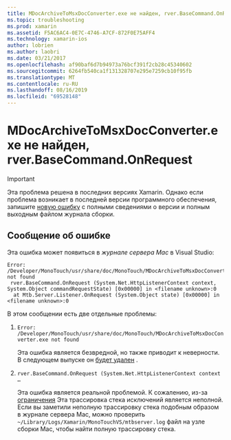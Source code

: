 ```yaml
---
title: MDocArchiveToMsxDocConverter.exe не найден, rver.BaseCommand.OnRequest
ms.topic: troubleshooting
ms.prod: xamarin
ms.assetid: F5AC6AC4-0E7C-4746-A7CF-872F0E75AFF4
ms.technology: xamarin-ios
author: lobrien
ms.author: laobri
ms.date: 03/21/2017
ms.openlocfilehash: af90baf6d7b94973a76bcf391f2cb28c45340602
ms.sourcegitcommit: 6264fb540ca1f131328707e295e7259cb10f95fb
ms.translationtype: MT
ms.contentlocale: ru-RU
ms.lasthandoff: 08/16/2019
ms.locfileid: "69528148"
---
```

# <a name="mdocarchivetomsxdocconverterexe-not-found-rverbasecommandonrequest"></a>MDocArchiveToMsxDocConverter.exe не найден, rver.BaseCommand.OnRequest

> [!IMPORTANT]
> Эта проблема решена в последних версиях Xamarin. Однако если проблема возникает в последней версии программного обеспечения, запишите [новую ошибку](~/cross-platform/troubleshooting/questions/howto-file-bug.md) с полными сведениями о версии и полным выходным файлом журнала сборки.


## <a name="error-message"></a>Сообщение об ошибке

Эта ошибка может появиться в *журнале сервера Mac* в Visual Studio:

```
Error: /Developer/MonoTouch/usr/share/doc/MonoTouch/MDocArchiveToMsxDocConverter.exe not found
 rver.BaseCommand.OnRequest (System.Net.HttpListenerContext context, System.Object commandRequestState) [0x00000] in <filename unknown>:0
  at Mtb.Server.Listener.OnRequest (System.Object state) [0x00000] in <filename unknown>:0
```

В этом сообщении есть две отдельные проблемы:

1. `Error: /Developer/MonoTouch/usr/share/doc/MonoTouch/MDocArchiveToMsxDocConverter.exe not found`

    Эта ошибка является безвредной, но также приводит к неверности. В следующем выпуске он [будет удален](https://bugzilla.xamarin.com/show_bug.cgi?id=21667) .

2. `rver.BaseCommand.OnRequest (System.Net.HttpListenerContext context …`

    Эта ошибка является реальной проблемой. К сожалению, из-за [ограничения](https://bugzilla.xamarin.com/show_bug.cgi?id=22080) Эта трассировка стека исключений является неполной. Если вы заметили неполную трассировку стека подобным образом в журнале сервера Mac, можно проверить `~/Library/Logs/Xamarin/MonoTouchVS/mtbserver.log` файл на узле сборки Mac, чтобы найти полную трассировку стека.
